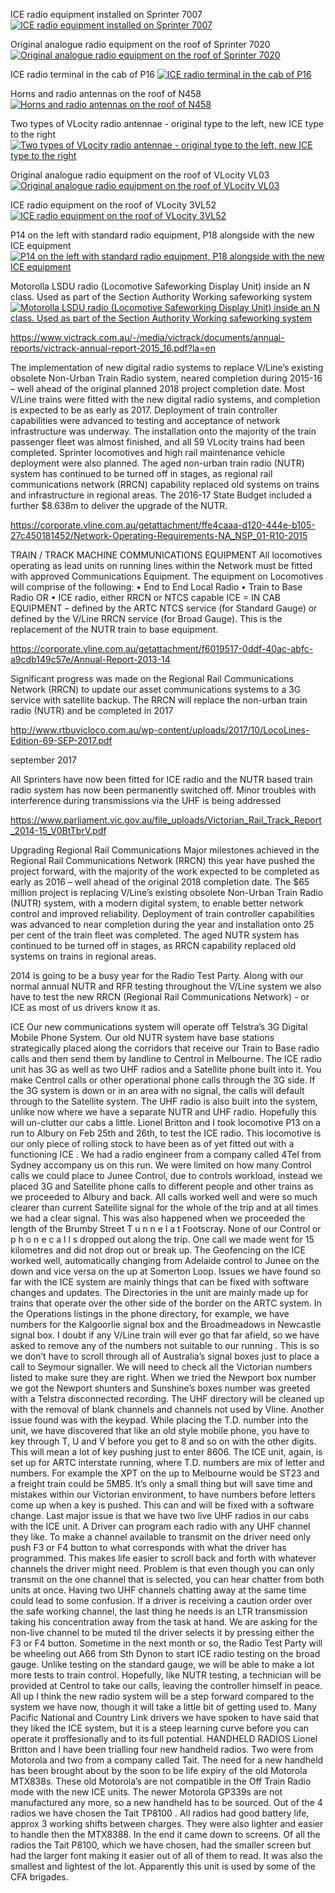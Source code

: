 ICE radio equipment installed on Sprinter 7007
<a href="http://railgallery.wongm.com/vline-bits/F117_8605.jpg.html"><img src="http://railgallery.wongm.com/cache/vline-bits/F117_8605_595.jpg?cached=1485038880" alt="ICE radio equipment installed on Sprinter 7007" /></a>

Original analogue radio equipment on the roof of Sprinter 7020
<a href="http://railgallery.wongm.com/vline-bits/F117_8606.jpg.html"><img src="http://railgallery.wongm.com/cache/vline-bits/F117_8606_595.jpg?cached=1485039319" alt="Original analogue radio equipment on the roof of Sprinter 7020" /></a>

ICE radio terminal in the cab of P16
<a href="http://railgallery.wongm.com/loco-bits/F113_8686.jpg.html"><img src="http://railgallery.wongm.com/cache/loco-bits/F113_8686_595.jpg?cached=1457403303" alt="ICE radio terminal in the cab of P16" /></a>

Horns and radio antennas on the roof of N458
<a href="http://railgallery.wongm.com/vline-bits/F109_8829.jpg.html"><img src="http://railgallery.wongm.com/cache/vline-bits/F109_8829_595.jpg?cached=1423272896" alt="Horns and radio antennas on the roof of N458" /></a>

Two types of VLocity radio antennae - original type to the left, new ICE type to the right
<a href="http://railgallery.wongm.com/vline-bits/F111_5422.jpg.html"><img src="http://railgallery.wongm.com/cache/vline-bits/F111_5422_595.jpg?cached=1435658416" alt="Two types of VLocity radio antennae - original type to the left, new ICE type to the right" /></a>

Original analogue radio equipment on the roof of VLocity VL03
<a href="http://railgallery.wongm.com/vline-bits/F108_9756.jpg.html"><img src="http://railgallery.wongm.com/cache/vline-bits/F108_9756_595.jpg?cached=1415170710" alt="Original analogue radio equipment on the roof of VLocity VL03" /></a>

ICE radio equipment on the roof of VLocity 3VL52
<a href="http://railgallery.wongm.com/vline-bits/F109_2587.jpg.html"><img src="http://railgallery.wongm.com/cache/vline-bits/F109_2587_595.jpg?cached=1416736376" alt="ICE radio equipment on the roof of VLocity 3VL52" /></a>


P14 on the left with standard radio equipment, P18 alongside with the new ICE equipment
<a href="http://railgallery.wongm.com/vline-workshops-yards/F111_7715.jpg.html"><img src="http://railgallery.wongm.com/cache/vline-workshops-yards/F111_7715_595.jpg?cached=1437780514" alt="P14 on the left with standard radio equipment, P18 alongside with the new ICE equipment" /></a>



Motorolla LSDU radio (Locomotive Safeworking Display Unit) inside an N class. Used as part of the Section Authority Working safeworking system
<a href="http://railgallery.wongm.com/loco-bits/196_9603.jpg.html"><img src="http://railgallery.wongm.com/cache/loco-bits/196_9603_595.jpg?cached=1405606337" alt="Motorolla LSDU radio (Locomotive Safeworking Display Unit) inside an N class. Used as part of the Section Authority Working safeworking system" /></a>

https://www.victrack.com.au/-/media/victrack/documents/annual-reports/victrack-annual-report-2015_16.pdf?la=en



The implementation of new digital radio systems to
replace V/Line’s existing obsolete Non-Urban Train Radio
system, neared completion during 2015-16 – well ahead
of the original planned 2018 project completion date.
Most V/Line trains were fitted with the new digital
radio systems, and completion is expected to be as
early as 2017.
Deployment of train controller capabilities were
advanced to testing and acceptance of network
infrastructure was underway. The installation onto
the majority of the train passenger fleet was almost
finished, and all 59 VLocity trains had been completed.
Sprinter locomotives and high rail maintenance
vehicle deployment were also planned.
The aged non-urban train radio (NUTR) system has
continued to be turned off in stages, as regional rail
communications network (RRCN) capability replaced old
systems on trains and infrastructure in regional areas.
The 2016-17 State Budget included a further $8.638m
to deliver the upgrade of the NUTR.


https://corporate.vline.com.au/getattachment/ffe4caaa-d120-444e-b105-27c450181452/Network-Operating-Requirements-NA_NSP_01-R10-2015

TRAIN / TRACK MACHINE COMMUNICATIONS EQUIPMENT
All locomotives operating as lead units on running lines within the Network must be fitted with approved Communications
Equipment.
The equipment on Locomotives will comprise of the following:
• End to End Local Radio
• Train to Base Radio
OR
• ICE radio, either RRCN or NTCS capable
ICE = IN CAB EQUIPMENT – defined by the ARTC NTCS service (for Standard Gauge) or defined by the V/Line RRCN service
(for Broad Gauge). This is the replacement of the NUTR train to base equipment. 

https://corporate.vline.com.au/getattachment/f6019517-0ddf-40ac-abfc-a9cdb149c57e/Annual-Report-2013-14

Significant progress was made on the Regional Rail
Communications Network (RRCN) to update our asset
communications systems to a 3G service with satellite
backup. The RRCN will replace the non-urban train radio
(NUTR) and be completed in 2017


http://www.rtbuvicloco.com.au/wp-content/uploads/2017/10/LocoLines-Edition-69-SEP-2017.pdf

september 2017

All Sprinters have now been fitted for ICE radio and the
NUTR based train radio system has now been permanently
switched off. Minor troubles with interference during
transmissions via the UHF is being addressed



https://www.parliament.vic.gov.au/file_uploads/Victorian_Rail_Track_Report_2014-15_V0BtTbrV.pdf

Upgrading Regional Rail
Communications
Major milestones achieved in the Regional Rail
Communications Network (RRCN) this year have pushed
the project forward, with the majority of the work expected
to be completed as early as 2016 – well ahead of the
original 2018 completion date.
The $65 million project is replacing V/Line’s existing
obsolete Non-Urban Train Radio (NUTR) system, with a
modern digital system, to enable better network control
and improved reliability. Deployment of train controller
capabilities was advanced to near completion during the
year and installation onto 25 per cent of the train fleet
was completed. The aged NUTR system has continued
to be turned off in stages, as RRCN capability replaced
old systems on trains in regional areas.





2014 is going to be a busy year for the Radio Test
Party. Along with our normal annual NUTR and RFR
testing throughout the V/Line system we also have to
test the new RRCN (Regional Rail Communications
Network) - or ICE as most of us drivers know it as.

ICE
Our new communications system will operate off
Telstra’s 3G Digital Mobile Phone System. Our old
NUTR system have base stations strategically placed
along the corridors that receive our Train to Base radio
calls and then send them by landline to Centrol in
Melbourne. The ICE radio unit has 3G as well as two
UHF radios and a Satellite phone built into it. You make
Centrol calls or other operational phone calls through
the 3G side. If the 3G system is down or in an area with
no signal, the calls will default through to the Satellite
system. The UHF radio is also built into the system,
unlike now where we have a separate NUTR and UHF
radio. Hopefully this will un-clutter our cabs a little.
Lionel Britton and I took locomotive P13 on a run to
Albury on Feb 25th and 26th, to test the ICE radio. This
locomotive is our only piece of rolling stock to have
been as of yet fitted out with a functioning ICE . We had
a radio engineer from a company called 4Tel from
Sydney accompany us on this run. We were limited on
how many Control calls we could place to Junee
Control, due to controls workload, instead we placed 3G
and Satellite phone calls to different people and other
trains as we proceeded to Albury and back. All calls
worked well and were so much clearer than current
Satellite signal for
the whole of the trip
and at all times we
had a clear signal.
This was also
happened when we
proceeded the
length of the
Brumby Street
T u n n e l a t
Footscray. None of
our Control or
p h o n e c a l l s
dropped out along
the trip. One call we
made went for 15
kilometres and did
not drop out or
break up. The
Geofencing on the
ICE worked well,
automatically changing from Adelaide control to Junee
on the down and vice versa on the up at Somerton Loop.
Issues we have found so far with the ICE system are
mainly things that can be fixed with software changes
and updates. The Directories in the unit are mainly made
up for trains that operate over the other side of the border
on the ARTC system. In the Operations listings in the
phone directory, for example, we have numbers for the
Kalgoorlie signal box and the Broadmeadows in
Newcastle signal box. I doubt if any V/Line train will ever
go that far afield, so we have asked to remove any of the
numbers not suitable to our running . This is so we don’t
have to scroll through all of Australia’s signal boxes just
to place a call to Seymour signaller. We will need to
check all the Victorian numbers listed to make sure they
are right. When we tried the Newport box number we got
the Newport shunters and Sunshine’s boxes number was
greeted with a Telstra disconnected recording. The UHF
directory will be cleaned up with the removal of blank
channels and channels not used by Vline. Another issue
found was with the keypad. While placing the T.D.
number into the unit, we have discovered that like an old
style mobile phone, you have to key through T, U and V
before you get to 8 and so on with the other digits. This
will mean a lot of key pushing just to enter 8606. The ICE
unit, again, is set up for ARTC interstate running, where
T.D. numbers are mix of letter and numbers. For example
the XPT on the up to Melbourne would be ST23 and a
freight train could be 5MB5. It’s only a small thing but will
save time and mistakes within our Victorian environment,
to have numbers before letters come up when a key is
pushed. This can and will be fixed with a software
change.
Last major issue is that we have two live UHF radios in
our cabs with the ICE unit. A Driver can program each
radio with any UHF channel they like. To make a channel
available to transmit on the driver need only push F3 or
F4 button to what corresponds with what the driver has
programmed. This makes life easier to scroll back and
forth with whatever channels the driver might need.
Problem is that even though you can only transmit on the
one channel that is selected, you can hear chatter from
both units at once. Having two UHF channels chatting
away at the same time could lead to some confusion. If a
driver is receiving a caution order over the safe working
channel, the last thing he needs is an LTR transmission
taking his concentration away from the task at hand. We
are asking for the non-live channel to be muted til the
driver selects it by pressing either the F3 or F4 button.
Sometime in the next month or so, the Radio Test Party
will be wheeling out A66 from Sth Dynon to start ICE
radio testing on the broad gauge. Unlike testing on the
standard gauge, we will be able to make a lot more tests
to train control. Hopefully, like NUTR testing, a
technician will be provided at Centrol to take our calls,
leaving the controller himself in peace.
All up I think the new radio system will be a step forward
compared to the system we have now, though it will take
a little bit of getting used to. Many Pacific National and
Country Link drivers we have spoken to have said that
they liked the ICE system, but it is a steep learning curve
before you can operate it proffesionally and to its full
potential.
HANDHELD RADIOS
Lionel Britton and I have been trialling four new handheld
radios. Two were from Motorola and two from a company
called Tait. The need for a new handheld has been
brought about by the soon to be life expiry of the old
Motorola MTX838s. These old Motorola’s are not
compatible in the Off Train Radio mode with the new ICE
units. The newer Motorola GP339s are not manufactured
any more, so a new handheld has to be sourced. Out of
the 4 radios we have chosen the Tait TP8100 . All radios
had good battery life, approx 3 working shifts between
charges. They were also lighter and easier to handle then
the MTX8388. In the end it came down to screens. Of all
the radios the Tait P8100, which we have chosen, had
the smaller screen but had the larger font making it
easier out of all of them to read. It was also the smallest
and lightest of the lot. Apparently this unit is used by
some of the CFA brigades.

